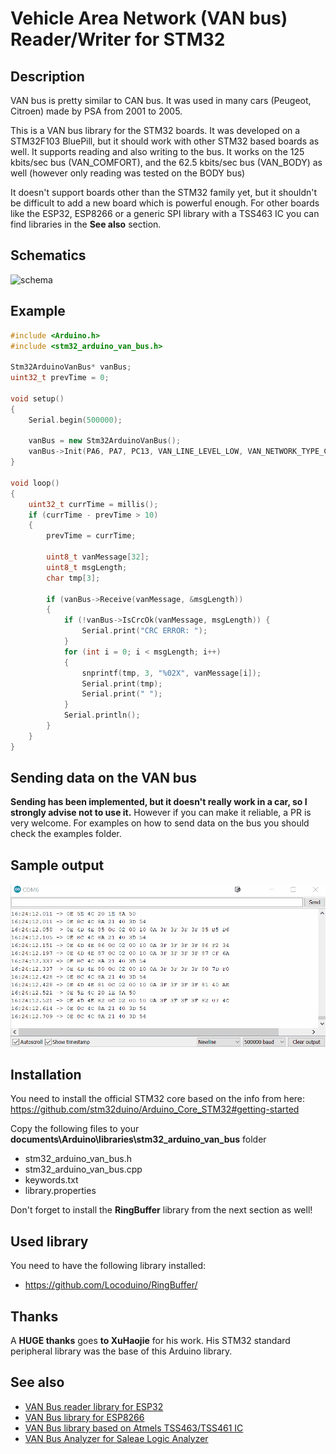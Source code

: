 # Vehicle Area Network (VAN bus) Reader/Writer for STM32

## Description

VAN bus is pretty similar to CAN bus. It was used in many cars (Peugeot, Citroen) made by PSA from 2001 to 2005.

This is a VAN bus library for the STM32 boards. It was developed on a STM32F103 BluePill, but it should work with other STM32 based boards as well. It supports reading and also writing to the bus. It works on the 125 kbits/sec bus (VAN_COMFORT), and the 62.5 kbits/sec bus (VAN_BODY) as well (however only reading was tested on the BODY bus)

It doesn't support boards other than the STM32 family yet, but it shouldn't be difficult to add a new board which is powerful enough. For other boards like the ESP32, ESP8266 or a generic SPI library with a TSS463 IC you can find libraries in the **See also** section. 

## Schematics

![schema](https://github.com/morcibacsi/stm32_arduino_van_bus/raw/master/extras/schema/stm32-mcp2551-iso-a.jpg)

## Example

```cpp
#include <Arduino.h>
#include <stm32_arduino_van_bus.h>

Stm32ArduinoVanBus* vanBus;
uint32_t prevTime = 0;
	
void setup()
{
    Serial.begin(500000);

    vanBus = new Stm32ArduinoVanBus();
    vanBus->Init(PA6, PA7, PC13, VAN_LINE_LEVEL_LOW, VAN_NETWORK_TYPE_COMFORT);
}
	
void loop()
{
    uint32_t currTime = millis();
    if (currTime - prevTime > 10)
    {
        prevTime = currTime;

        uint8_t vanMessage[32];
        uint8_t msgLength;
        char tmp[3];

        if (vanBus->Receive(vanMessage, &msgLength))
        {
            if (!vanBus->IsCrcOk(vanMessage, msgLength)) {
                Serial.print("CRC ERROR: ");
            }
            for (int i = 0; i < msgLength; i++)
            {
                snprintf(tmp, 3, "%02X", vanMessage[i]);
                Serial.print(tmp);
                Serial.print(" ");
            }
            Serial.println();
        }
    }
}
```

## Sending data on the VAN bus

**Sending has been implemented, but it doesn't really work in a car, so I strongly advise  not to use it.** However if you   can make it reliable, a PR is very welcome. For examples on how to send data on the bus you should check the examples folder. 

## Sample output

![output](https://github.com/morcibacsi/stm32_arduino_van_bus/raw/master/extras/stm32_van_capture.gif)

## Installation

You need to install the official STM32 core based on the info from here: https://github.com/stm32duino/Arduino_Core_STM32#getting-started

Copy the following files to your **documents\Arduino\libraries\stm32_arduino_van_bus** folder

- stm32_arduino_van_bus.h
- stm32_arduino_van_bus.cpp
- keywords.txt
- library.properties

Don't forget to install the **RingBuffer** library from the next section as well!

## Used library

You need to have the following library installed:
- https://github.com/Locoduino/RingBuffer/

## Thanks

A **HUGE thanks** goes **to XuHaojie** for his work. His STM32 standard peripheral library was the base of this Arduino library.

## See also

- [VAN Bus reader library for ESP32](https://github.com/morcibacsi/esp32_rmt_van_rx)
- [VAN Bus library for ESP8266](https://github.com/0xCAFEDECAF/VanBus)
- [VAN Bus library based on Atmels TSS463/TSS461 IC](https://github.com/morcibacsi/arduino_tss463_van)
- [VAN Bus Analyzer for Saleae Logic Analyzer](https://github.com/morcibacsi/VanAnalyzer)
